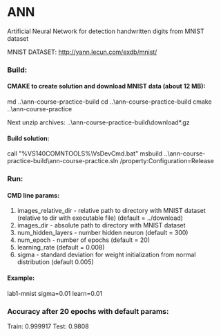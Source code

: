 # ANN
Artificial Neural Network for detection handwritten digits from MNIST dataset

MNIST DATASET: http://yann.lecun.com/exdb/mnist/

### Build:

#### CMAKE to create solution and download MNIST data (about 12 MB):

md ..\ann-course-practice-build
cd ..\ann-course-practice-build
cmake ..\ann-course-practice

Next unzip archives: ..\ann-course-practice-build\download\*.gz

#### Build solution:

call "%VS140COMNTOOLS%\VsDevCmd.bat"
msbuild ..\ann-course-practice-build\ann-course-practice.sln /property:Configuration=Release

### Run:

#### CMD line params:
1. images_relative_dir - relative path to directory with MNIST dataset (relative to dir with executable file) (default = ../download)
2. images_dir - absolute path to directory with MNIST dataset
3. num_hidden_layers - number hidden neuron (default = 300)
4. num_epoch - number of epochs (default = 20)
5. learning_rate (default = 0.008)
6. sigma - standard deviation for weight initialization from normal distribution (default 0.005)

#### Example:
lab1-mnist sigma=0.01 learn=0.01 

### Accuracy after 20 epochs with default params:  
Train: 0.999917
Test: 0.9808